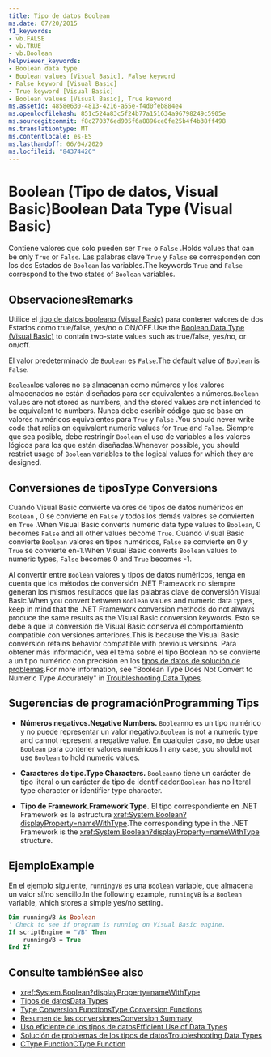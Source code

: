 ```yaml
---
title: Tipo de datos Boolean
ms.date: 07/20/2015
f1_keywords:
- vb.FALSE
- vb.TRUE
- vb.Boolean
helpviewer_keywords:
- Boolean data type
- Boolean values [Visual Basic], False keyword
- False keyword [Visual Basic]
- True keyword [Visual Basic]
- Boolean values [Visual Basic], True keyword
ms.assetid: 4858e630-4813-4216-a55e-f4d0feb884e4
ms.openlocfilehash: 851c524a83c5f24b77a151634a96798249c5905e
ms.sourcegitcommit: f8c270376ed905f6a8896ce0fe25b4f4b38ff498
ms.translationtype: MT
ms.contentlocale: es-ES
ms.lasthandoff: 06/04/2020
ms.locfileid: "84374426"
---
```

# <a name="boolean-data-type-visual-basic"></a><span data-ttu-id="1e72b-102">Boolean (Tipo de datos, Visual Basic)</span><span class="sxs-lookup"><span data-stu-id="1e72b-102">Boolean Data Type (Visual Basic)</span></span>

<span data-ttu-id="1e72b-103">Contiene valores que solo pueden ser `True` o `False` .</span><span class="sxs-lookup"><span data-stu-id="1e72b-103">Holds values that can be only `True` or `False`.</span></span> <span data-ttu-id="1e72b-104">Las palabras clave `True` y `False` se corresponden con los dos Estados de `Boolean` las variables.</span><span class="sxs-lookup"><span data-stu-id="1e72b-104">The keywords `True` and `False` correspond to the two states of `Boolean` variables.</span></span>  
  
## <a name="remarks"></a><span data-ttu-id="1e72b-105">Observaciones</span><span class="sxs-lookup"><span data-stu-id="1e72b-105">Remarks</span></span>  

 <span data-ttu-id="1e72b-106">Utilice el [tipo de datos booleano (Visual Basic)](boolean-data-type.md) para contener valores de dos Estados como true/false, yes/no o ON/OFF.</span><span class="sxs-lookup"><span data-stu-id="1e72b-106">Use the [Boolean Data Type (Visual Basic)](boolean-data-type.md) to contain two-state values such as true/false, yes/no, or on/off.</span></span>  
  
 <span data-ttu-id="1e72b-107">El valor predeterminado de `Boolean` es `False`.</span><span class="sxs-lookup"><span data-stu-id="1e72b-107">The default value of `Boolean` is `False`.</span></span>  
  
 <span data-ttu-id="1e72b-108">`Boolean`los valores no se almacenan como números y los valores almacenados no están diseñados para ser equivalentes a números.</span><span class="sxs-lookup"><span data-stu-id="1e72b-108">`Boolean` values are not stored as numbers, and the stored values are not intended to be equivalent to numbers.</span></span> <span data-ttu-id="1e72b-109">Nunca debe escribir código que se base en valores numéricos equivalentes para `True` y `False` .</span><span class="sxs-lookup"><span data-stu-id="1e72b-109">You should never write code that relies on equivalent numeric values for `True` and `False`.</span></span> <span data-ttu-id="1e72b-110">Siempre que sea posible, debe restringir `Boolean` el uso de variables a los valores lógicos para los que están diseñadas.</span><span class="sxs-lookup"><span data-stu-id="1e72b-110">Whenever possible, you should restrict usage of `Boolean` variables to the logical values for which they are designed.</span></span>  
  
## <a name="type-conversions"></a><span data-ttu-id="1e72b-111">Conversiones de tipos</span><span class="sxs-lookup"><span data-stu-id="1e72b-111">Type Conversions</span></span>  

 <span data-ttu-id="1e72b-112">Cuando Visual Basic convierte valores de tipos de datos numéricos en `Boolean` , 0 se convierte en `False` y todos los demás valores se convierten en `True` .</span><span class="sxs-lookup"><span data-stu-id="1e72b-112">When Visual Basic converts numeric data type values to `Boolean`, 0 becomes `False` and all other values become `True`.</span></span> <span data-ttu-id="1e72b-113">Cuando Visual Basic convierte `Boolean` valores en tipos numéricos, `False` se convierte en 0 y `True` se convierte en-1.</span><span class="sxs-lookup"><span data-stu-id="1e72b-113">When Visual Basic converts `Boolean` values to numeric types, `False` becomes 0 and `True` becomes -1.</span></span>  
  
 <span data-ttu-id="1e72b-114">Al convertir entre `Boolean` valores y tipos de datos numéricos, tenga en cuenta que los métodos de conversión .NET Framework no siempre generan los mismos resultados que las palabras clave de conversión Visual Basic.</span><span class="sxs-lookup"><span data-stu-id="1e72b-114">When you convert between `Boolean` values and numeric data types, keep in mind that the .NET Framework conversion methods do not always produce the same results as the Visual Basic conversion keywords.</span></span> <span data-ttu-id="1e72b-115">Esto se debe a que la conversión de Visual Basic conserva el comportamiento compatible con versiones anteriores.</span><span class="sxs-lookup"><span data-stu-id="1e72b-115">This is because the Visual Basic conversion retains behavior compatible with previous versions.</span></span> <span data-ttu-id="1e72b-116">Para obtener más información, vea el tema sobre el tipo Boolean no se convierte a un tipo numérico con precisión en los [tipos de datos de solución de problemas](../../programming-guide/language-features/data-types/troubleshooting-data-types.md).</span><span class="sxs-lookup"><span data-stu-id="1e72b-116">For more information, see "Boolean Type Does Not Convert to Numeric Type Accurately" in [Troubleshooting Data Types](../../programming-guide/language-features/data-types/troubleshooting-data-types.md).</span></span>  
  
## <a name="programming-tips"></a><span data-ttu-id="1e72b-117">Sugerencias de programación</span><span class="sxs-lookup"><span data-stu-id="1e72b-117">Programming Tips</span></span>  
  
- <span data-ttu-id="1e72b-118">**Números negativos.**</span><span class="sxs-lookup"><span data-stu-id="1e72b-118">**Negative Numbers.**</span></span> <span data-ttu-id="1e72b-119">`Boolean`no es un tipo numérico y no puede representar un valor negativo.</span><span class="sxs-lookup"><span data-stu-id="1e72b-119">`Boolean` is not a numeric type and cannot represent a negative value.</span></span> <span data-ttu-id="1e72b-120">En cualquier caso, no debe usar `Boolean` para contener valores numéricos.</span><span class="sxs-lookup"><span data-stu-id="1e72b-120">In any case, you should not use `Boolean` to hold numeric values.</span></span>  
  
- <span data-ttu-id="1e72b-121">**Caracteres de tipo.**</span><span class="sxs-lookup"><span data-stu-id="1e72b-121">**Type Characters.**</span></span> <span data-ttu-id="1e72b-122">`Boolean`no tiene un carácter de tipo literal o un carácter de tipo de identificador.</span><span class="sxs-lookup"><span data-stu-id="1e72b-122">`Boolean` has no literal type character or identifier type character.</span></span>  
  
- <span data-ttu-id="1e72b-123">**Tipo de Framework.**</span><span class="sxs-lookup"><span data-stu-id="1e72b-123">**Framework Type.**</span></span> <span data-ttu-id="1e72b-124">El tipo correspondiente en .NET Framework es la estructura <xref:System.Boolean?displayProperty=nameWithType>.</span><span class="sxs-lookup"><span data-stu-id="1e72b-124">The corresponding type in the .NET Framework is the <xref:System.Boolean?displayProperty=nameWithType> structure.</span></span>  
  
## <a name="example"></a><span data-ttu-id="1e72b-125">Ejemplo</span><span class="sxs-lookup"><span data-stu-id="1e72b-125">Example</span></span>  

 <span data-ttu-id="1e72b-126">En el ejemplo siguiente, `runningVB` es una `Boolean` variable, que almacena un valor sí/no sencillo.</span><span class="sxs-lookup"><span data-stu-id="1e72b-126">In the following example, `runningVB` is a `Boolean` variable, which stores a simple yes/no setting.</span></span>  
  
```vb  
Dim runningVB As Boolean  
' Check to see if program is running on Visual Basic engine.  
If scriptEngine = "VB" Then  
    runningVB = True  
End If  
```  
  
## <a name="see-also"></a><span data-ttu-id="1e72b-127">Consulte también</span><span class="sxs-lookup"><span data-stu-id="1e72b-127">See also</span></span>

- <xref:System.Boolean?displayProperty=nameWithType>
- [<span data-ttu-id="1e72b-128">Tipos de datos</span><span class="sxs-lookup"><span data-stu-id="1e72b-128">Data Types</span></span>](index.md)
- [<span data-ttu-id="1e72b-129">Type Conversion Functions</span><span class="sxs-lookup"><span data-stu-id="1e72b-129">Type Conversion Functions</span></span>](../functions/type-conversion-functions.md)
- [<span data-ttu-id="1e72b-130">Resumen de las conversiones</span><span class="sxs-lookup"><span data-stu-id="1e72b-130">Conversion Summary</span></span>](../keywords/conversion-summary.md)
- [<span data-ttu-id="1e72b-131">Uso eficiente de los tipos de datos</span><span class="sxs-lookup"><span data-stu-id="1e72b-131">Efficient Use of Data Types</span></span>](../../programming-guide/language-features/data-types/efficient-use-of-data-types.md)
- [<span data-ttu-id="1e72b-132">Solución de problemas de los tipos de datos</span><span class="sxs-lookup"><span data-stu-id="1e72b-132">Troubleshooting Data Types</span></span>](../../programming-guide/language-features/data-types/troubleshooting-data-types.md)
- [<span data-ttu-id="1e72b-133">CType Function</span><span class="sxs-lookup"><span data-stu-id="1e72b-133">CType Function</span></span>](../functions/ctype-function.md)
